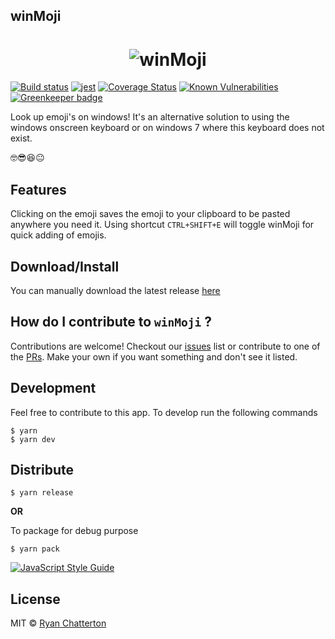 ## winMoji

<div align="center">
  <h1>
    <img src="https://github.com/ryanSN/winmoji/blob/master/winMoji.gif" alt="winMoji" title="winMoji" />
  </h1>
</div>

[![Build status](https://ci.appveyor.com/api/projects/status/jb7laepqr55yy8gc?svg=true)](https://ci.appveyor.com/project/ryanSN/winmoji)
[![jest](https://facebook.github.io/jest/img/jest-badge.svg)](https://github.com/facebook/jest)
[![Coverage Status](https://coveralls.io/repos/github/ryanSN/winmoji/badge.svg)](https://coveralls.io/github/ryanSN/winmoji)
[![Known Vulnerabilities](https://snyk.io/test/github/ryanSN/winmoji/badge.svg)](https://snyk.io/test/github/ryanSN/winmoji)
[![Greenkeeper badge](https://badges.greenkeeper.io/ryanSN/winmoji.svg)](https://greenkeeper.io/)

Look up emoji's on windows! It's an alternative solution to using the windows onscreen keyboard or on windows 7 where this keyboard does not exist.

🤓😎😆😐


## Features
Clicking on the emoji saves the emoji to your clipboard to be pasted anywhere you need it.
Using shortcut `CTRL+SHIFT+E` will toggle winMoji for quick adding of emojis.

## Download/Install
You can manually download the latest release [here](https://github.com/ryanSN/winmoji/releases)

## How do I contribute to `winMoji` ?

Contributions are welcome! Checkout our [issues](https://github.com/ryansn/winMoji/issues) list or contribute to one of the [PRs](https://github.com/ryansn/winMoji/pulls).
Make your own if you want something and don't see it listed.

## Development

Feel free to contribute to this app. To develop run the following commands

```
$ yarn
$ yarn dev
```

## Distribute

```
$ yarn release
```
**OR**

 To package for debug purpose
 ```
 $ yarn pack
 ```


 [![JavaScript Style Guide](https://cdn.rawgit.com/feross/standard/master/badge.svg)](https://github.com/feross/standard)

 ## License

 MIT © [Ryan Chatterton](./LICENSE)
